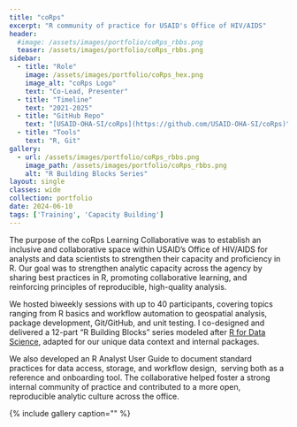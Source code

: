 ```yaml
---
title: "coRps"
excerpt: "R community of practice for USAID's Office of HIV/AIDS"
header:
  #image: /assets/images/portfolio/coRps_rbbs.png
  teaser: /assets/images/portfolio/coRps_rbbs.png
sidebar:
  - title: "Role"
    image: /assets/images/portfolio/coRps_hex.png
    image_alt: "coRps Logo"
    text: "Co-Lead, Presenter"
  - title: "Timeline"
    text: "2021-2025"
  - title: "GitHub Repo"
    text: "[USAID-OHA-SI/coRps](https://github.com/USAID-OHA-SI/coRps)"
  - title: "Tools"
    text: "R, Git"
gallery:
  - url: /assets/images/portfolio/coRps_rbbs.png
    image_path: /assets/images/portfolio/coRps_rbbs.png
    alt: "R Building Blocks Series"    
layout: single
classes: wide
collection: portfolio
date: 2024-06-10
tags: ['Training', 'Capacity Building']
---
```


The purpose of the coRps Learning Collaborative was to establish an inclusive and collaborative space within USAID’s Office of HIV/AIDS for analysts and data scientists to strengthen their capacity and proficiency in R. Our goal was to strengthen analytic capacity across the agency by sharing best practices in R, promoting collaborative learning, and reinforcing principles of reproducible, high-quality analysis.

We hosted biweekly sessions with up to 40 participants, covering topics ranging from R basics and workflow automation to geospatial analysis, package development, Git/GitHub, and unit testing. I co-designed and delivered a 12-part “R Building Blocks” series modeled after [R for Data Science](https://r4ds.had.co.nz/), adapted for our unique data context and internal packages.

We also developed an R Analyst User Guide to document standard practices for data access, storage, and workflow design,  serving both as a reference and onboarding tool. The collaborative helped foster a strong internal community of practice and contributed to a more open, reproducible analytic culture across the office.

{% include gallery caption="" %}
